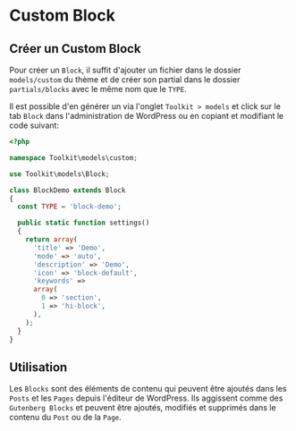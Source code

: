 # Custom Block

## Créer un Custom Block

Pour créer un `Block`, il suffit d'ajouter un fichier dans le dossier `models/custom` du thème et de créer son partial dans le dossier `partials/blocks` avec le même nom que le `TYPE`.

Il est possible d'en générer un via l'onglet `Toolkit > models` et click sur le tab `Block` dans l'administration de WordPress ou en copiant et modifiant le code suivant:

```php
<?php

namespace Toolkit\models\custom;

use Toolkit\models\Block;

class BlockDemo extends Block
{
  const TYPE = 'block-demo';

  public static function settings()
  {
    return array(
      'title' => 'Demo',
      'mode' => 'auto',
      'description' => 'Demo',
      'icon' => 'block-default',
      'keywords' =>
      array(
        0 => 'section',
        1 => 'hi-block',
      ),
    );
  }
}
```

## Utilisation

Les `Blocks` sont des éléments de contenu qui peuvent être ajoutés dans les `Posts` et les `Pages` depuis l'éditeur de WordPress. Ils aggissent comme des `Gutenberg Blocks` et peuvent être ajoutés, modifiés et supprimés dans le contenu du `Post` ou de la `Page`.
